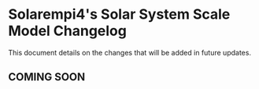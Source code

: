 # Solarempi4's Solar System Scale Model Changelog
This document details on the changes that will be added in future updates.

## COMING SOON
